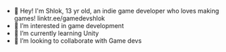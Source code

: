 - 👋 Hey! I'm Shlok, 13 yr old, an indie game developer who loves making games!
linktr.ee/gamedevshlok
- 👀 I’m interested in game development
- 🌱 I’m currently learning Unity
- 💞️ I’m looking to collaborate with Game devs

<!---
gamedevshlok/gamedevshlok is a ✨ special ✨ repository because its `README.md` (this file) appears on your GitHub profile.
You can click the Preview link to take a look at your changes.
--->
